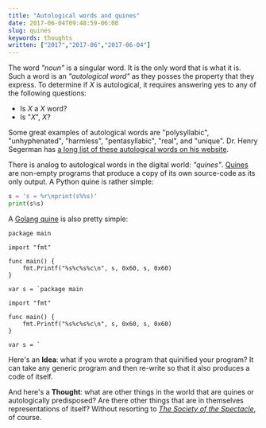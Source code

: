 ```yaml
---
title: "Autological words and quines"
date: 2017-06-04T09:48:59-06:00
slug: quines
keywords: thoughts
written: ["2017","2017-06","2017-06-04"]
---
```


The word *"noun"* is a singular word. It is the only word that is what it is. Such a word is an *"autological word"* as they posses the property that they express. To determine if *X* is autological, it requires answering yes to any of the following questions:

- Is *X* a *X* word?
- Is "*X*", *X*?

Some great examples of autological words are "polysyllabic", "unhyphenated", "harmless", "pentasyllabic", "real", and "unique". Dr. Henry Segerman has [a long list of these autological words on his website](http://www.segerman.org/autological.html).

There is analog to autological words in the digital world: *"quines"*. [Quines](https://en.wikipedia.org/wiki/Quine_(computing)) are non-empty programs that produce a copy of its own source-code as its only output. A Python quine is rather simple:

```python
s = 's = %r\nprint(s%%s)'
print(s%s)
```

A [Golang quine](https://play.golang.org/p/pVBds0oHrO) is also pretty simple:

```golang
package main

import "fmt"

func main() {
    fmt.Printf("%s%c%s%c\n", s, 0x60, s, 0x60)
}

var s = `package main

import "fmt"

func main() {
    fmt.Printf("%s%c%s%c\n", s, 0x60, s, 0x60)
}

var s = `
```

Here's an **Idea**: what if you wrote a program that quinified your program? It can take any generic program and then re-write so that it also produces a code of itself.

And here's a **Thought**: what are other things in the world that are quines or autologically predisposed? Are there other things that are in themselves representations of itself? Without resorting to *[The Society of the Spectacle](https://en.wikipedia.org/wiki/The_Society_of_the_Spectacle)*, of course.